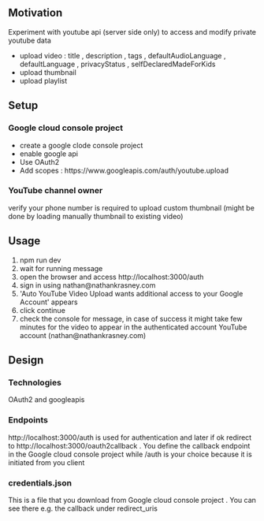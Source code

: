 <h2>Motivation</h2>
Experiment with youtube api (server side only) to access and modify private youtube data 
<ul>
<li>upload video : title , description , tags , defaultAudioLanguage , defaultLanguage , privacyStatus , selfDeclaredMadeForKids</li>
<li>upload thumbnail</li>
<li>upload playlist</li>
</ul>

<h2>Setup </h2>
<h3>Google cloud console project</h3>
<ul>
<li>create a google clode console project</li>
<li>enable google api</li>
<li>Use OAuth2</li>
<li>Add scopes : https://www.googleapis.com/auth/youtube.upload </li>
</ul>
<h3>YouTube channel owner</h3>
verify your phone number is required to upload custom thumbnail (might be done by loading manually thumbnail to existing video)


<h2>Usage</h2>
<ol>
<li>npm run dev</li>
<li>wait for running message</li>
<li>open the browser and access http://localhost:3000/auth</li>
<li>sign in using nathan@nathankrasney.com</li>
<li>'Auto YouTube Video Upload wants additional access to your Google Account' appears</li>
<li>click continue</li>
<li>check the console for message, in case of success it might take few minutes for the video to appear in the authenticated account YouTube account (nathan@nathankrasney.com)</li>
</ol>

<h2>Design</h2>
<h3>Technologies</h3>
OAuth2 and googleapis

<h3>Endpoints</h3>
http://localhost:3000/auth is used for authentication and later if ok redirect to http://localhost:3000/oauth2callback . You define the callback endpoint in the Google cloud console project while /auth is your choice because it is initiated from you client

<h3>credentials.json</h3>
This is a file that you download from Google cloud console project . You can see there e.g. the callback under redirect_uris
